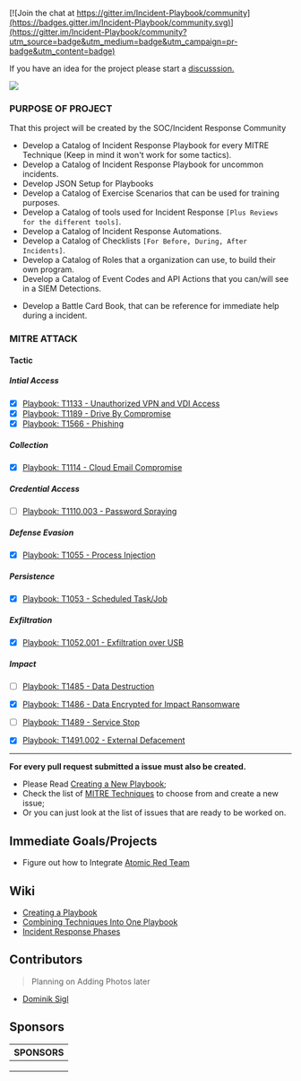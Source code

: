 
[![Join the chat at https://gitter.im/Incident-Playbook/community](https://badges.gitter.im/Incident-Playbook/community.svg)](https://gitter.im/Incident-Playbook/community?utm_source=badge&utm_medium=badge&utm_campaign=pr-badge&utm_content=badge)


If you have an idea for the project please start a [discusssion.](https://github.com/austinsonger/Incident-Playbook/discussions/new)

![](https://i.imgur.com/DLj8Enw.png)

### PURPOSE OF PROJECT

That this project will be created by the SOC/Incident Response Community

- Develop a Catalog of Incident Response Playbook for every MITRE Technique (Keep in mind it won't work for some tactics). 
- Develop a Catalog of Incident Response Playbook for uncommon incidents.
- Develop JSON Setup for Playbooks 
- Develop a Catalog of Exercise Scenarios that can be used for training purposes.
- Develop a Catalog of tools used for Incident Response `[Plus Reviews for the different tools]`.
- Develop a Catalog of Incident Response Automations. 
- Develop a Catalog of Checklists `[For Before, During, After Incidents]`. 
- Develop a Catalog of Roles that a organization can use, to build their own program.
- Develop a Catalog of Event Codes and API Actions that you can/will see in a SIEM Detections.
<!-- - Develop a Card Game based on MITRE Attack and the IR phases that help resolve it. -->
- Develop a Battle Card Book, that can be reference for immediate help during a incident. 

###  MITRE ATTACK



#### Tactic

##### Intial Access

- [X] [Playbook: T1133 - Unauthorized VPN and VDI Access](/Playbooks/MITRE-ATTACK/Initial%20Access/T1133-Unauthorized-VPN-and-VDI-Access.md)
- [X] [Playbook: T1189 - Drive By Compromise](/Playbooks/MITRE-ATTACK/Initial%20Access/T1189-Drive-By-Compromise.md)
- [X] [Playbook: T1566 - Phishing](/Playbooks/MITRE-ATTACK/Initial%20Access/T1566-Phishing-(T1566.001-T1566.002-T1566.003).md)

##### Collection

- [X] [Playbook: T1114 - Cloud Email Compromise](/Playbooks/MITRE-ATTACK/Collection/T1114-Cloud-Email-Compromise.md)

##### Credential Access

- [ ] [Playbook: T1110.003 - Password Spraying](/Playbooks/MITRE-ATTACK/Credential%20Access/T1110.003-Password%20Spraying.md)

##### Defense Evasion

- [X] [Playbook: T1055 - Process Injection](/Playbooks/MITRE-ATTACK/Defense%20Evasion/T1055-Process-Injection.md)

##### Persistence

- [X] [Playbook: T1053 - Scheduled Task/Job](/Playbooks/MITRE-ATTACK/Persistence/T1053-Scheduled-Task-Job.md)

##### Exfiltration

- [X] [Playbook: T1052.001 - Exfiltration over USB](/Playbooks/MITRE-ATTACK/Exfiltration/T1052.001%20-%20Exfiltration%20over%20USB.md)

##### Impact

- [ ] [Playbook: T1485 - Data Destruction](/Playbooks/MITRE-ATTACK/Impact/T1485-Data-Destruction.md)
- [X] [Playbook: T1486 - Data Encrypted for Impact Ransomware](/Playbooks/MITRE-ATTACK/Impact/T1486-Data-Encrypted-for-Impact-Ransomware.md)
- [ ] [Playbook: T1489 - Service Stop](/Playbooks/MITRE-ATTACK/Impact/T1489-Service-Stop.md)
- [X] [Playbook: T1491.002 - External Defacement](/Playbooks/MITRE-ATTACK/Impact/T1491-Defacement-(T1491.001%2CT1491.002).md#playbook-external-defacement)



---------------------
**For every pull request submitted a issue must also be created.** 
- Please Read [Creating a New Playbook](https://github.com/austinsonger/Cyber-Incident-Response-Playbooks/wiki/Creating-a-New-Playbook);
- Check the list of [MITRE Techniques](https://github.com/austinsonger/Cyber-Incident-Response-Playbooks/wiki/MITRE-Techniques) to choose from and create a new issue;
- Or you can just look at the list of issues that are ready to be worked on.

## Immediate Goals/Projects
-  Figure out how to Integrate [Atomic Red Team](https://github.com/redcanaryco/atomic-red-team/)

## Wiki
- [Creating a Playbook](https://github.com/austinsonger/Incident-Playbook/wiki/Creating-a-New-Playbook)
- [Combining Techniques Into One Playbook](https://github.com/austinsonger/Incident-Playbook/wiki/What-do-if-you-think-combining-techniques-into-one-playbook)
- [Incident Response Phases](https://github.com/austinsonger/Incident-Playbook/wiki/Incident-Response-Phases)


## Contributors
> Planning on Adding Photos later
- [Dominik Sigl](https://github.com/sn0b4ll)

## Sponsors

|SPONSORS|
|---|
|   |
|   |
|   |



